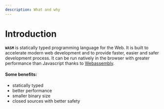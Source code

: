 ```yaml
---
description: What and why
---
```


# Introduction

**`WASM`** is statically typed programming language for the Web. It is built to accelerate modern web development and to provide faster, easier and safer development process. It can be run natively in the browser with greater performance than Javascript thanks to [Webassembly](https://webassembly.org/). 

#### Some benefits:

* statically typed
* better performance
* smaller binary size
* closed sources with better safety



